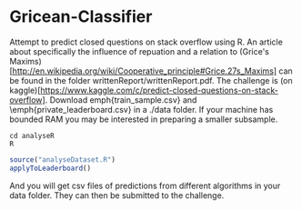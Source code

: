 Gricean-Classifier
==================

Attempt to predict closed questions on stack overflow using R. 
An article about specifically the influence of repuation and a relation to (Grice's Maxims)[http://en.wikipedia.org/wiki/Cooperative_principle#Grice.27s_Maxims] can be found in the folder writtenReport/writtenReport.pdf.
The challenge is (on kaggle)[https://www.kaggle.com/c/predict-closed-questions-on-stack-overflow].
Download emph{train_sample.csv} and \emph{private_leaderboard.csv} in a ./data folder. If your machine has bounded RAM you may be interested in preparing a smaller subsample. 
```shell
cd analyseR
R
```

```R
source("analyseDataset.R")
applyToLeaderboard()
```
And you will get csv files of predictions from different algorithms in your data folder. 
They can then be submitted to the challenge.


